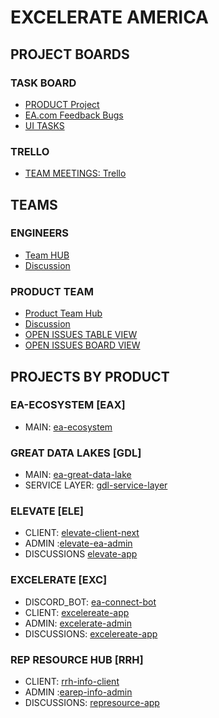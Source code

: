 # EXCELERATE AMERICA
## PROJECT BOARDS

### TASK BOARD
* [PRODUCT Project](https://github.com/orgs/excelerate-america/projects/22)
* [EA.com Feedback Bugs](https://github.com/orgs/excelerate-america/projects/21)
* [UI TASKS](https://github.com/orgs/excelerate-america/projects/18/views/2)

### TRELLO
* [TEAM MEETINGS: Trello](https://trello.com/b/7QgzeZvl/team-meetings)

## TEAMS
### ENGINEERS
  * [Team HUB](https://github.com/excelerate-america/engineers)
  * [Discussion](https://github.com/excelerate-america/engineers/discussions)

### PRODUCT TEAM
  * [Product Team Hub](https://github.com/excelerate-america/product-team)
  * [Discussion](https://github.com/excelerate-america/product-team/discussions)
  * [OPEN ISSUES TABLE VIEW](https://github.com/orgs/excelerate-america/projects/16/views/6)
  * [OPEN ISSUES BOARD VIEW](https://github.com/orgs/excelerate-america/projects/16/views/23)


## PROJECTS BY PRODUCT
### EA-ECOSYSTEM [EAX]
   * MAIN: [ea-ecosystem](https://github.com/excelerate-america/ea-ecosystem)
### GREAT DATA LAKES [GDL]
   * MAIN: [ea-great-data-lake](https://github.com/excelerate-america/ea-great-data-lakes)
   * SERVICE LAYER: [gdl-service-layer](https://github.com/excelerate-america/gdl-service-layer)
### ELEVATE [ELE]
  * CLIENT: [elevate-client-next](https://github.com/excelerate-america/elevate-client-next)
  * ADMIN :[elevate-ea-admin](https://github.com/excelerate-america/elevate-ea-admin)
  * DISCUSSIONS [elevate-app](https://github.com/excelerate-america/elevate-app/discussions)
### EXCELERATE [EXC]
  * DISCORD_BOT: [ea-connect-bot](https://github.com/excelerate-america/ea-connect-bot)
  * CLIENT: [excelereate-app](https://github.com/excelerate-america/excelerate-client)
  * ADMIN: [excelerate-admin](https://github.com/excelerate-america/excelerate-admin)
  * DISCUSSIONS: [excelereate-app](https://github.com/excelerate-america/excelerate-app/discussions)
### REP RESOURCE HUB [RRH]
   * CLIENT: [rrh-info-client](https://github.com/excelerate-america/rrh-info-client)
   * ADMIN :[earep-info-admin](https://github.com/excelerate-america/earep-info-admin)
   * DISCUSSIONS: [represource-app](https://github.com/excelerate-america/represource-app/discussions)

